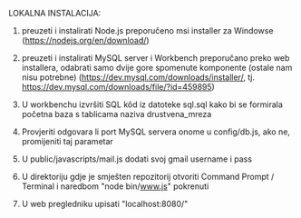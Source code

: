 LOKALNA INSTALACIJA:

1. preuzeti i instalirati Node.js
    preporučeno msi installer za Windowse
    (https://nodejs.org/en/download/)
    
2. preuzeti i instalirati MySQL server i Workbench
    preporučano preko web installera, odabrati samo dvije gore spomenute komponente (ostale nam nisu potrebne)
    (https://dev.mysql.com/downloads/installer/, tj. https://dev.mysql.com/downloads/file/?id=459895)
    
3. U workbenchu izvršiti SQL kôd iz datoteke sql.sql kako bi se formirala početna baza s tablicama naziva drustvena_mreza

4. Provjeriti odgovara li port MySQL servera onome u config/db.js, ako ne, promijeniti taj parametar

5. U public/javascripts/mail.js dodati svoj gmail username i pass

5. U direktoriju gdje je smješten repozitorij otvoriti Command Prompt / Terminal i naredbom "node bin/www.js" pokrenuti

6. U web pregledniku upisati "localhost:8080/"